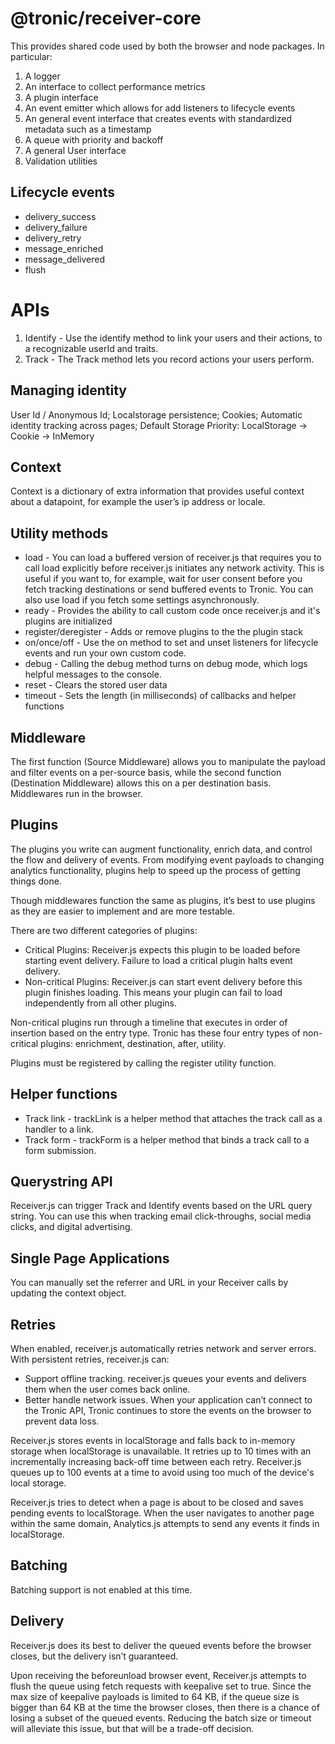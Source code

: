 # @tronic/receiver-core

This provides shared code used by both the browser and node packages. In particular:

1. A logger
2. An interface to collect performance metrics
3. A plugin interface
4. An event emitter which allows for add listeners to lifecycle events
5. An general event interface that creates events with standardized metadata such as a timestamp
3. A queue with priority and backoff
3. A general User interface
4. Validation utilities

## Lifecycle events

- delivery_success
- delivery_failure
- delivery_retry
- message_enriched
- message_delivered
- flush

# APIs

1. Identify - Use the identify method to link your users and their actions, to a recognizable userId and traits.
2. Track - The Track method lets you record actions your users perform.

## Managing identity
User Id / Anonymous Id; Localstorage persistence; Cookies; Automatic identity tracking across pages; Default Storage Priority: LocalStorage -> Cookie -> InMemory

## Context
Context is a dictionary of extra information that provides useful context about a datapoint, for example the user’s ip address or locale.

## Utility methods
- load - You can load a buffered version of receiver.js that requires you to call load explicitly before receiver.js initiates any network activity. This is useful if you want to, for example, wait for user consent before you fetch tracking destinations or send buffered events to Tronic. You can also use load if you fetch some settings asynchronously.
- ready - Provides the ability to call custom code once receiver.js and it's plugins are initialized
- register/deregister - Adds or remove plugins to the the plugin stack
- on/once/off - Use the on method to set and unset listeners for lifecycle events and run your own custom code.
- debug - Calling the debug method turns on debug mode, which logs helpful messages to the console.
- reset - Clears the stored user data
- timeout - Sets the length (in milliseconds) of callbacks and helper functions

## Middleware
The first function (Source Middleware) allows you to manipulate the payload and filter events on a per-source basis, while the second function (Destination Middleware) allows this on a per destination basis. Middlewares run in the browser.

## Plugins
The plugins you write can augment functionality, enrich data, and control the flow and delivery of events. From modifying event payloads to changing analytics functionality, plugins help to speed up the process of getting things done.

Though middlewares function the same as plugins, it’s best to use plugins as they are easier to implement and are more testable.

There are two different categories of plugins:
- Critical Plugins: Receiver.js expects this plugin to be loaded before starting event delivery. Failure to load a critical plugin halts event delivery.
- Non-critical Plugins: Receiver.js can start event delivery before this plugin finishes loading. This means your plugin can fail to load independently from all other plugins.

Non-critical plugins run through a timeline that executes in order of insertion based on the entry type. Tronic has these four entry types of non-critical plugins: enrichment, destination, after, utility.

Plugins must be registered by calling the register utility function.

## Helper functions
- Track link - trackLink is a helper method that attaches the track call as a handler to a link.
- Track form - trackForm is a helper method that binds a track call to a form submission.

## Querystring API
Receiver.js can trigger Track and Identify events based on the URL query string. You can use this when tracking email click-throughs, social media clicks, and digital advertising.

## Single Page Applications
You can manually set the referrer and URL in your Receiver calls by updating the context object.

## Retries
When enabled, receiver.js automatically retries network and server errors. With persistent retries, receiver.js can:
- Support offline tracking. receiver.js queues your events and delivers them when the user comes back online.
- Better handle network issues. When your application can’t connect to the Tronic API, Tronic continues to store the events on the browser to prevent data loss.

Receiver.js stores events in localStorage and falls back to in-memory storage when localStorage is unavailable. It retries up to 10 times with an incrementally increasing back-off time between each retry. Receiver.js queues up to 100 events at a time to avoid using too much of the device's local storage.

Receiver.js tries to detect when a page is about to be closed and saves pending events to localStorage. When the user navigates to another page within the same domain, Analytics.js attempts to send any events it finds in localStorage.

## Batching
Batching support is not enabled at this time.

## Delivery
Receiver.js does its best to deliver the queued events before the browser closes, but the delivery isn’t guaranteed.

Upon receiving the beforeunload browser event, Receiver.js attempts to flush the queue using fetch requests with keepalive set to true. Since the max size of keepalive payloads is limited to 64 KB, if the queue size is bigger than 64 KB at the time the browser closes, then there is a chance of losing a subset of the queued events. Reducing the batch size or timeout will alleviate this issue, but that will be a trade-off decision.

